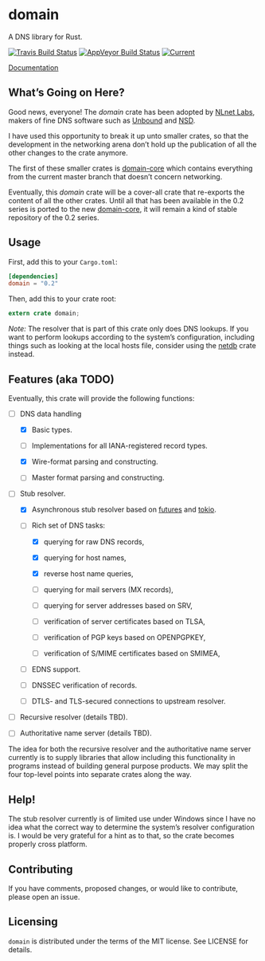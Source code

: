 # domain
A DNS library for Rust.

[![Travis Build Status](https://travis-ci.org/partim/domain.svg?branch=master)](https://travis-ci.org/partim/domain)
[![AppVeyor Build
Status](https://ci.appveyor.com/api/projects/status/github/partim/domain?svg=true)](https://ci.appveyor.com/project/partim/domain)
[![Current](https://img.shields.io/crates/v/domain.svg)](https://crates.io/crates/domain)

[Documentation](https://docs.rs/domain/)


## What’s Going on Here?

Good news, everyone! The _domain_ crate has been adopted by [NLnet Labs],
makers of fine DNS software such as [Unbound] and [NSD].

I have used this opportunity to break it up unto smaller crates, so that
the development in the networking arena don’t hold up the publication of
all the other changes to the crate anymore.

The first of these smaller crates is [domain-core] which contains
everything from the current master branch that doesn’t concern networking.

Eventually, this _domain_ crate will be a cover-all crate that re-exports
the content of all the other crates. Until all that has been available in
the 0.2 series is ported to the new [domain-core], it will remain a kind
of stable repository of the 0.2 series.

[NLnet Labs]: https://nlnetlabs.nl/
[Unbound]: https://nlnetlabs.nl/projects/unbound/about/
[NSD]: https://nlnetlabs.nl/projects/nsd/about/
[domain-core]: https://github.com/NLnetLabs/domain-core



## Usage

First, add this to your `Cargo.toml`:

```toml
[dependencies]
domain = "0.2"
```

Then, add this to your crate root:

```rust
extern crate domain;
```

*Note:* The resolver that is part of this crate only does DNS lookups. If
you want to perform lookups according to the system’s configuration,
including things such as looking at the local hosts file, consider using the
[netdb](https://github.com/partim/netdb) crate instead.


## Features (aka TODO)

Eventually, this crate will provide the following functions:

* [ ] DNS data handling
    
    * [X] Basic types.

    * [ ] Implementations for all IANA-registered record types.

    * [X] Wire-format parsing and constructing.

    * [ ] Master format parsing and constructing.

* [ ] Stub resolver.

    * [X] Asynchronous stub resolver based on
          [futures](https://github.com/alexcrichton/futures-rs) and
          [tokio](https://github.com/tokio-rs/tokio-core).
    
    * [ ] Rich set of DNS tasks:

        * [X] querying for raw DNS records,

        * [X] querying for host names,

        * [X] reverse host name queries,

        * [ ] querying for mail servers (MX records),

        * [ ] querying for server addresses based on SRV,

        * [ ] verification of server certificates based on TLSA,

        * [ ] verification of PGP keys based on OPENPGPKEY,

        * [ ] verification of S/MIME certificates based on SMIMEA,

    * [ ] EDNS support.

    * [ ] DNSSEC verification of records.

    * [ ] DTLS- and TLS-secured connections to upstream resolver.

* [ ] Recursive resolver (details TBD).

* [ ] Authoritative name server (details TBD).

The idea for both the recursive resolver and the authoritative name server
currently is to supply libraries that allow including this functionality
in programs instead of building general purpose products. We may split
the four top-level points into separate crates along the way.


## Help!

The stub resolver currently is of limited use under Windows since I have
no idea what the correct way to determine the system’s resolver
configuration is. I would be very grateful for a hint as to that, so the
crate becomes properly cross platform.


## Contributing

If you have comments, proposed changes, or would like to contribute,
please open an issue.


## Licensing

`domain` is distributed under the terms of the MIT license. See LICENSE
for details.
